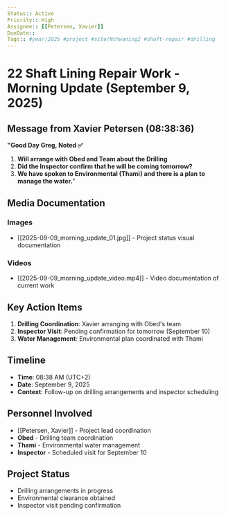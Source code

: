 ```yaml
---
Status:: Active
Priority:: High
Assignee:: [[Petersen, Xavier]]
DueDate:: 
Tags:: #year/2025 #project #site/Nchwaning2 #shaft-repair #drilling
---
```


# 22 Shaft Lining Repair Work - Morning Update (September 9, 2025)

## Message from Xavier Petersen (08:38:36)
**"Good Day Greg, Noted ✅️**
1. **Will arrange with Obed and Team about the Drilling**
2. **Did the Inspector confirm that he will be coming tomorrow?**
3. **We have spoken to Environmental (Thami) and there is a plan to manage the water.**"

## Media Documentation
### Images
- [[2025-09-09_morning_update_01.jpg]] - Project status visual documentation

### Videos  
- [[2025-09-09_morning_update_video.mp4]] - Video documentation of current work

## Key Action Items
1. **Drilling Coordination**: Xavier arranging with Obed's team
2. **Inspector Visit**: Pending confirmation for tomorrow (September 10)
3. **Water Management**: Environmental plan coordinated with Thami

## Timeline
- **Time**: 08:38 AM (UTC+2)
- **Date**: September 9, 2025
- **Context**: Follow-up on drilling arrangements and inspector scheduling

## Personnel Involved
- [[Petersen, Xavier]] - Project lead coordination
- **Obed** - Drilling team coordination
- **Thami** - Environmental water management
- **Inspector** - Scheduled visit for September 10

## Project Status
- Drilling arrangements in progress
- Environmental clearance obtained
- Inspector visit pending confirmation